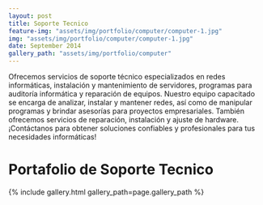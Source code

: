 ```yaml
---
layout: post
title: Soporte Tecnico
feature-img: "assets/img/portfolio/computer/computer-1.jpg"
img: "assets/img/portfolio/computer/computer-1.jpg"
date: September 2014
gallery_path: "assets/img/portfolio/computer"
---
```


Ofrecemos servicios de soporte técnico especializados en redes informáticas, instalación y mantenimiento de servidores, programas para auditoría informática y reparación de equipos. Nuestro equipo capacitado se encarga de analizar, instalar y mantener redes, así como de manipular programas y brindar asesorías para proyectos empresariales. También ofrecemos servicios de reparación, instalación y ajuste de hardware. ¡Contáctanos para obtener soluciones confiables y profesionales para tus necesidades informáticas! 

# Portafolio de Soporte Tecnico

{% include gallery.html gallery_path=page.gallery_path %}
